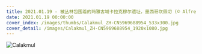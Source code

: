 ```yaml
---
title: 2021.01.19 - 被丛林包围着的玛雅古城卡拉克穆尔遗址，墨西哥坎佩切 (© Alfredo Matus/Shutterstock)
date: 2021.01.19 00:00:00
cover_index: /images/thumbs/Calakmul_ZH-CN5969688954_533x300.jpg
cover_detail: /images/Calakmul_ZH-CN5969688954_1920x1080.jpg
---
```


![Calakmul](/images/Calakmul_ZH-CN5969688954_1920x1080.jpg)
